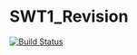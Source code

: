 # SWT1_Revision

[![Build Status](https://travis-ci.org/AdrianELehmann/SWT1_Revision.svg?branch=master)](https://travis-ci.org/AdrianELehmann/SWT1_Revision)
